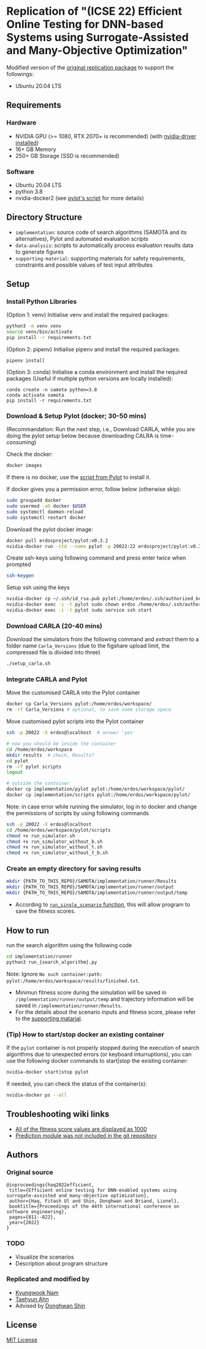 # Replication of "(ICSE 22) Efficient Online Testing for DNN-based Systems using Surrogate-Assisted and Many-Objective Optimization"

Modified version of the [original replication package](https://doi.org/10.6084/m9.figshare.16468530) to support the followings:
- Ubuntu 20.04 LTS


## Requirements
### Hardware
* NVIDIA GPU (>= 1080, RTX 2070+ is recommended) (with [nvidia-driver installed](https://help.ubuntu.com/community/NvidiaDriversInstallation))
* 16+ GB Memory
* 250+ GB Storage (SSD is recommended)

### Software
* Ubuntu 20.04 LTS
* python 3.8
* nvidia-docker2 (see [pylot's script](https://github.com/erdos-project/pylot/blob/master/scripts/install-nvidia-docker.sh) for more details)

## Directory Structure
- `implementation`: source code of search algorithms (SAMOTA and its alternatives), Pylot and automated evaluation scripts
- `data-analysis`: scripts to automatically process evaluation results data to generate figures
- `supporting-material`: supporting materials for safety requirements, constraints and possible values of test input attributes

## Setup
### Install Python Libraries

(Option 1: venv) Initialise venv and install the required packages:
```bash
python3 -m venv venv
source venv/bin/activate
pip install -r requirements.txt
```

(Option 2: pipenv) Initialise pipenv and install the required packages:
```shell script
pipenv install
```

(Option 3: conda) Initialise a conda environment and install the required packages (Useful if multiple python versions are locally installed):
```shell script
conda create -n samota python=3.8
conda activate samota
pip install -r requirements.txt
```

### Download & Setup Pylot (docker; 30-50 mins)
(Recommandation: Run the next step, i.e., Download CARLA, whlie you are doing the pylot setup below because downloading CALRA is time-consuming)

Check the docker:
```bash
docker images
```

If there is no docker, use the [script from Pylot](https://github.com/erdos-project/pylot/blob/master/scripts/install-nvidia-docker.sh) to install it.

If docker gives you a permission error, follow below (otherwise skip):
```bash
sudo groupadd docker
sudo usermod -aG docker $USER
sudo systemctl daemon-reload
sudo systemctl restart docker
```

Download the pylot docker image:

```bash
docker pull erdosproject/pylot:v0.3.2
nvidia-docker run -itd --name pylot -p 20022:22 erdosproject/pylot:v0.3.2 /bin/bash
```

Create ssh-keys using following command and press enter twice when prompted
```bash
ssh-keygen
```

Setup ssh using the keys
```bash
nvidia-docker cp ~/.ssh/id_rsa.pub pylot:/home/erdos/.ssh/authorized_keys
nvidia-docker exec -i -t pylot sudo chown erdos /home/erdos/.ssh/authorized_keys
nvidia-docker exec -i -t pylot sudo service ssh start
```

### Download CARLA (20-40 mins)
*Download* the simulators from the following command and *extract* them to a folder name `Carla_Versions` (due to the figshare upload limit, the compressed file is divided into three)

```bash
./setup_carla.sh
```

### Integrate CARLA and Pylot

Move the customised CARLA into the Pylot container
```bash
docker cp Carla_Versions pylot:/home/erdos/workspace/
rm -rf Carla_Versions # optional, to save some storage space
```

Move customised pylot scripts into the Pylot container
```bash
ssh -p 20022 -X erdos@localhost  # answer 'yes'

# now you should be inside the container
cd /home/erdos/workspace
mkdir results  # check, Results?
cd pylot
rm -rf pylot scripts
logout

# outside the container
docker cp implementation/pylot pylot:/home/erdos/workspace/pylot/
docker cp implementation/scripts pylot:/home/erdos/workspace/pylot/
```

Note: in case error while running the simulator, log in to docker and change the permissions of scripts by using following commands
```bash
ssh -p 20022 -X erdos@localhost
cd /home/erdos/workspace/pylot/scripts
chmod +x run_simulator.sh
chmod +x run_simulator_without_b.sh
chmod +x run_simulator_without_t.sh
chmod +x run_simulator_without_t_b.sh
```

### Create an empty directory for saving results
```bash
mkdir {PATH_TO_THIS_REPO}/SAMOTA/implementation/runner/Results
mkdir {PATH_TO_THIS_REPO}/SAMOTA/implementation/runner/output
mkdir {PATH_TO_THIS_REPO}/SAMOTA/implementation/runner/output/temp
```
- According to [`run_single_scenario` function](/implementation/runner/runner.py), this will allow program to save the fitness scores.

## How to run 
run the search algorithm using the following code
```bash
cd implementation/runner
python3 run_{search_algorithm}.py
```
Note: Ignore `No such container:path: pylot:/home/erdos/workspace/results/finished.txt`.

- Minimun fitness score during the simulation will be saved in `/implementation/runner/output/temp` and trajectory information will be saved in `/implementation/runner/Results`.
- For the details about the scenario inputs and fitness score, please refer to the [supporting matarial](/supporting-material/supporting_material.md).

### (Tip) How to start/stop docker an existing container

If the `pylot` container is not properly stopped during the execution of search algorithms due to unexpected errors (or keyboard inturruptions), you can use the following docker commands to start|stop the existing container: 
```bash
nvidia-docker start|stop pylot
```

If needed, you can check the status of the container(s):
```bash
nvidia-docker ps --all
```


## Troubleshooting wiki links
 - [All of the fitness score values are displayed as 1000](https://github.com/ADS-Testing/Main/wiki/%5BSAMOTA%5D-All-of-the-fitness-score-values-are-displayed-as-1000)
 - [Prediction module was not included in the git repository](https://github.com/ADS-Testing/Main/wiki/%5BSAMOTA%5D-Prediction-module-was-not-included-in-the-git-repository)


 ## Authors
 ### Original source
 ```text
 @inproceedings{haq2022efficient,
  title={Efficient online testing for DNN-enabled systems using surrogate-assisted and many-objective optimization},
  author={Haq, Fitash Ul and Shin, Donghwan and Briand, Lionel},
  booktitle={Proceedings of the 44th international conference on software engineering},
  pages={811--822},
  year={2022}
}
 ```

### TODO
- Visualize the scenarios
- Description about program structure

 ### Replicated and modified by
- [Kyungwook Nam](https://github.com/nkwook)
- [Taehyun Ahn](https://dev.paxtaeo.com/en)
- Advised by [Donghwan Shin](https://www.dshin.info/)

## License
[MIT License](/LICENSE.txt)

